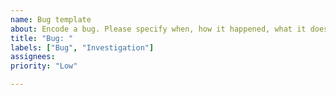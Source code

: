 ```yaml
---
name: Bug template
about: Encode a bug. Please specify when, how it happened, what it does, ...
title: "Bug: "
labels: ["Bug", "Investigation"]
assignees: 
priority: "Low"

---
```

